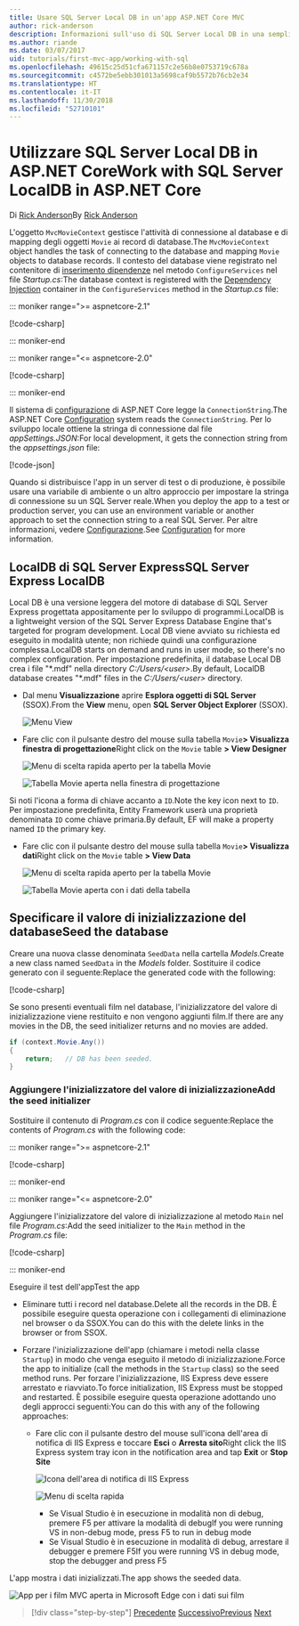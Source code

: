 ```yaml
---
title: Usare SQL Server Local DB in un'app ASP.NET Core MVC
author: rick-anderson
description: Informazioni sull'uso di SQL Server Local DB in una semplice app ASP.NET Core MVC.
ms.author: riande
ms.date: 03/07/2017
uid: tutorials/first-mvc-app/working-with-sql
ms.openlocfilehash: 49615c25d51cfa671157c2e56b8e0753719c678a
ms.sourcegitcommit: c4572be5ebb301013a5698caf9b5572b76cb2e34
ms.translationtype: HT
ms.contentlocale: it-IT
ms.lasthandoff: 11/30/2018
ms.locfileid: "52710101"
---
```

# <a name="work-with-sql-server-localdb-in-aspnet-core"></a><span data-ttu-id="9a9e4-103">Utilizzare SQL Server Local DB in ASP.NET Core</span><span class="sxs-lookup"><span data-stu-id="9a9e4-103">Work with SQL Server LocalDB in ASP.NET Core</span></span>

<span data-ttu-id="9a9e4-104">Di [Rick Anderson](https://twitter.com/RickAndMSFT)</span><span class="sxs-lookup"><span data-stu-id="9a9e4-104">By [Rick Anderson](https://twitter.com/RickAndMSFT)</span></span>

<span data-ttu-id="9a9e4-105">L'oggetto `MvcMovieContext` gestisce l'attività di connessione al database e di mapping degli oggetti `Movie` ai record di database.</span><span class="sxs-lookup"><span data-stu-id="9a9e4-105">The `MvcMovieContext` object handles the task of connecting to the database and mapping `Movie` objects to database records.</span></span> <span data-ttu-id="9a9e4-106">Il contesto del database viene registrato nel contenitore di [inserimento dipendenze](xref:fundamentals/dependency-injection) nel metodo `ConfigureServices` nel file *Startup.cs*:</span><span class="sxs-lookup"><span data-stu-id="9a9e4-106">The database context is registered with the [Dependency Injection](xref:fundamentals/dependency-injection) container in the `ConfigureServices` method in the *Startup.cs* file:</span></span>

::: moniker range=">= aspnetcore-2.1"

[!code-csharp[](~/tutorials/first-mvc-app/start-mvc/sample/MvcMovie21/Startup.cs?name=ConfigureServices&highlight=13-99)]

::: moniker-end

::: moniker range="<= aspnetcore-2.0"

[!code-csharp[](~/tutorials/first-mvc-app/start-mvc/sample/MvcMovie/Startup.cs?name=ConfigureServices&highlight=6-7)]

::: moniker-end

<span data-ttu-id="9a9e4-107">Il sistema di [configurazione](xref:fundamentals/configuration/index) di ASP.NET Core legge la `ConnectionString`.</span><span class="sxs-lookup"><span data-stu-id="9a9e4-107">The ASP.NET Core [Configuration](xref:fundamentals/configuration/index) system reads the `ConnectionString`.</span></span> <span data-ttu-id="9a9e4-108">Per lo sviluppo locale ottiene la stringa di connessione dal file *appSettings.JSON*:</span><span class="sxs-lookup"><span data-stu-id="9a9e4-108">For local development, it gets the connection string from the *appsettings.json* file:</span></span>

[!code-json[](start-mvc/sample/MvcMovie/appsettings.json?highlight=2&range=8-10)]

<span data-ttu-id="9a9e4-109">Quando si distribuisce l'app in un server di test o di produzione, è possibile usare una variabile di ambiente o un altro approccio per impostare la stringa di connessione su un SQL Server reale.</span><span class="sxs-lookup"><span data-stu-id="9a9e4-109">When you deploy the app to a test or production server, you can use an environment variable or another approach to set the connection string to a real SQL Server.</span></span> <span data-ttu-id="9a9e4-110">Per altre informazioni, vedere [Configurazione](xref:fundamentals/configuration/index).</span><span class="sxs-lookup"><span data-stu-id="9a9e4-110">See [Configuration](xref:fundamentals/configuration/index) for more information.</span></span>

## <a name="sql-server-express-localdb"></a><span data-ttu-id="9a9e4-111">LocalDB di SQL Server Express</span><span class="sxs-lookup"><span data-stu-id="9a9e4-111">SQL Server Express LocalDB</span></span>

<span data-ttu-id="9a9e4-112">Local DB è una versione leggera del motore di database di SQL Server Express progettata appositamente per lo sviluppo di programmi.</span><span class="sxs-lookup"><span data-stu-id="9a9e4-112">LocalDB is a lightweight version of the SQL Server Express Database Engine that's targeted for program development.</span></span> <span data-ttu-id="9a9e4-113">Local DB viene avviato su richiesta ed eseguito in modalità utente; non richiede quindi una configurazione complessa.</span><span class="sxs-lookup"><span data-stu-id="9a9e4-113">LocalDB starts on demand and runs in user mode, so there's no complex configuration.</span></span> <span data-ttu-id="9a9e4-114">Per impostazione predefinita, il database Local DB crea i file "\*.mdf" nella directory *C:/Users/\<user\>*.</span><span class="sxs-lookup"><span data-stu-id="9a9e4-114">By default, LocalDB database creates "\*.mdf" files in the *C:/Users/\<user\>* directory.</span></span>

* <span data-ttu-id="9a9e4-115">Dal menu **Visualizzazione** aprire **Esplora oggetti di SQL Server** (SSOX).</span><span class="sxs-lookup"><span data-stu-id="9a9e4-115">From the **View** menu, open **SQL Server Object Explorer** (SSOX).</span></span>

  ![Menu View](working-with-sql/_static/ssox.png)

* <span data-ttu-id="9a9e4-117">Fare clic con il pulsante destro del mouse sulla tabella `Movie`**> Visualizza finestra di progettazione**</span><span class="sxs-lookup"><span data-stu-id="9a9e4-117">Right click on the `Movie` table **> View Designer**</span></span>

  ![Menu di scelta rapida aperto per la tabella Movie](working-with-sql/_static/design.png)

  ![Tabella Movie aperta nella finestra di progettazione](working-with-sql/_static/dv.png)

<span data-ttu-id="9a9e4-120">Si noti l'icona a forma di chiave accanto a `ID`.</span><span class="sxs-lookup"><span data-stu-id="9a9e4-120">Note the key icon next to `ID`.</span></span> <span data-ttu-id="9a9e4-121">Per impostazione predefinita, Entity Framework userà una proprietà denominata `ID` come chiave primaria.</span><span class="sxs-lookup"><span data-stu-id="9a9e4-121">By default, EF will make a property named `ID` the primary key.</span></span>

* <span data-ttu-id="9a9e4-122">Fare clic con il pulsante destro del mouse sulla tabella `Movie`**> Visualizza dati**</span><span class="sxs-lookup"><span data-stu-id="9a9e4-122">Right click on the `Movie` table **> View Data**</span></span>

  ![Menu di scelta rapida aperto per la tabella Movie](working-with-sql/_static/ssox2.png)

  ![Tabella Movie aperta con i dati della tabella](working-with-sql/_static/vd22.png)

## <a name="seed-the-database"></a><span data-ttu-id="9a9e4-125">Specificare il valore di inizializzazione del database</span><span class="sxs-lookup"><span data-stu-id="9a9e4-125">Seed the database</span></span>

<span data-ttu-id="9a9e4-126">Creare una nuova classe denominata `SeedData` nella cartella *Models*.</span><span class="sxs-lookup"><span data-stu-id="9a9e4-126">Create a new class named `SeedData` in the *Models* folder.</span></span> <span data-ttu-id="9a9e4-127">Sostituire il codice generato con il seguente:</span><span class="sxs-lookup"><span data-stu-id="9a9e4-127">Replace the generated code with the following:</span></span>

[!code-csharp[](start-mvc/sample/MvcMovie/Models/SeedData.cs?name=snippet_1)]

<span data-ttu-id="9a9e4-128">Se sono presenti eventuali film nel database, l'inizializzatore del valore di inizializzazione viene restituito e non vengono aggiunti film.</span><span class="sxs-lookup"><span data-stu-id="9a9e4-128">If there are any movies in the DB, the seed initializer returns and no movies are added.</span></span>

```csharp
if (context.Movie.Any())
{
    return;   // DB has been seeded.
}
```

<a name="si"></a>
### <a name="add-the-seed-initializer"></a><span data-ttu-id="9a9e4-129">Aggiungere l'inizializzatore del valore di inizializzazione</span><span class="sxs-lookup"><span data-stu-id="9a9e4-129">Add the seed initializer</span></span>

<span data-ttu-id="9a9e4-130">Sostituire il contenuto di *Program.cs* con il codice seguente:</span><span class="sxs-lookup"><span data-stu-id="9a9e4-130">Replace the contents of *Program.cs* with the following code:</span></span>

::: moniker range=">= aspnetcore-2.1"

[!code-csharp[](~/tutorials/first-mvc-app/start-mvc/sample/MvcMovie21/Program.cs)]

::: moniker-end

::: moniker range="<= aspnetcore-2.0"

<span data-ttu-id="9a9e4-131">Aggiungere l'inizializzatore del valore di inizializzazione al metodo `Main` nel file *Program.cs*:</span><span class="sxs-lookup"><span data-stu-id="9a9e4-131">Add the seed initializer to the `Main` method in the *Program.cs* file:</span></span>

[!code-csharp[](start-mvc/sample/MvcMovie/Program.cs?highlight=6,14-32)]

::: moniker-end

<span data-ttu-id="9a9e4-132">Eseguire il test dell'app</span><span class="sxs-lookup"><span data-stu-id="9a9e4-132">Test the app</span></span>

* <span data-ttu-id="9a9e4-133">Eliminare tutti i record nel database.</span><span class="sxs-lookup"><span data-stu-id="9a9e4-133">Delete all the records in the DB.</span></span> <span data-ttu-id="9a9e4-134">È possibile eseguire questa operazione con i collegamenti di eliminazione nel browser o da SSOX.</span><span class="sxs-lookup"><span data-stu-id="9a9e4-134">You can do this with the delete links in the browser or from SSOX.</span></span>
* <span data-ttu-id="9a9e4-135">Forzare l'inizializzazione dell'app (chiamare i metodi nella classe `Startup`) in modo che venga eseguito il metodo di inizializzazione.</span><span class="sxs-lookup"><span data-stu-id="9a9e4-135">Force the app to initialize (call the methods in the `Startup` class) so the seed method runs.</span></span> <span data-ttu-id="9a9e4-136">Per forzare l'inizializzazione, IIS Express deve essere arrestato e riavviato.</span><span class="sxs-lookup"><span data-stu-id="9a9e4-136">To force initialization, IIS Express must be stopped and restarted.</span></span> <span data-ttu-id="9a9e4-137">È possibile eseguire questa operazione adottando uno degli approcci seguenti:</span><span class="sxs-lookup"><span data-stu-id="9a9e4-137">You can do this with any of the following approaches:</span></span>

  * <span data-ttu-id="9a9e4-138">Fare clic con il pulsante destro del mouse sull'icona dell'area di notifica di IIS Express e toccare **Esci** o **Arresta sito**</span><span class="sxs-lookup"><span data-stu-id="9a9e4-138">Right click the IIS Express system tray icon in the notification area and tap **Exit** or **Stop Site**</span></span>

    ![Icona dell'area di notifica di IIS Express](working-with-sql/_static/iisExIcon.png)

    ![Menu di scelta rapida](working-with-sql/_static/stopIIS.png)

    * <span data-ttu-id="9a9e4-141">Se Visual Studio è in esecuzione in modalità non di debug, premere F5 per attivare la modalità di debug</span><span class="sxs-lookup"><span data-stu-id="9a9e4-141">If you were running VS in non-debug mode, press F5 to run in debug mode</span></span>
    * <span data-ttu-id="9a9e4-142">Se Visual Studio è in esecuzione in modalità di debug, arrestare il debugger e premere F5</span><span class="sxs-lookup"><span data-stu-id="9a9e4-142">If you were running VS in debug mode, stop the debugger and press F5</span></span>

<span data-ttu-id="9a9e4-143">L'app mostra i dati inizializzati.</span><span class="sxs-lookup"><span data-stu-id="9a9e4-143">The app shows the seeded data.</span></span>

![App per i film MVC aperta in Microsoft Edge con i dati sui film](working-with-sql/_static/m55.png)

> [!div class="step-by-step"]
> <span data-ttu-id="9a9e4-145">[Precedente](adding-model.md)
> [Successivo](controller-methods-views.md)</span><span class="sxs-lookup"><span data-stu-id="9a9e4-145">[Previous](adding-model.md)
[Next](controller-methods-views.md)</span></span>  
